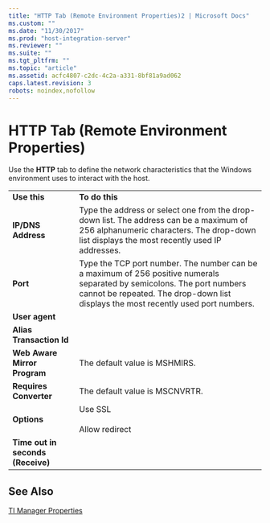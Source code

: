 ```yaml
---
title: "HTTP Tab (Remote Environment Properties)2 | Microsoft Docs"
ms.custom: ""
ms.date: "11/30/2017"
ms.prod: "host-integration-server"
ms.reviewer: ""
ms.suite: ""
ms.tgt_pltfrm: ""
ms.topic: "article"
ms.assetid: acfc4807-c2dc-4c2a-a331-8bf81a9ad062
caps.latest.revision: 3
robots: noindex,nofollow
---
```

# HTTP Tab (Remote Environment Properties)
Use the **HTTP** tab to define the network characteristics that the Windows environment uses to interact with the host.  
  
|||  
|-|-|  
|**Use this**|**To do this**|  
|**IP/DNS Address**|Type the address or select one from the drop-down list. The address can be a maximum of 256 alphanumeric characters. The drop-down list displays the most recently used IP addresses.|  
|**Port**|Type the TCP port number. The number can be a maximum of 256 positive numerals separated by semicolons. The port numbers cannot be repeated. The drop-down list displays the most recently used port numbers.|  
|**User agent**||  
|**Alias Transaction Id**||  
|**Web Aware Mirror Program**|The default value is MSHMIRS.|  
|**Requires Converter**|The default value is MSCNVRTR.|  
|**Options**|Use SSL<br /><br /> Allow redirect|  
|**Time out in seconds (Receive)**||  
  
## See Also  
 [TI Manager Properties](../core/ti-manager-properties2.md)